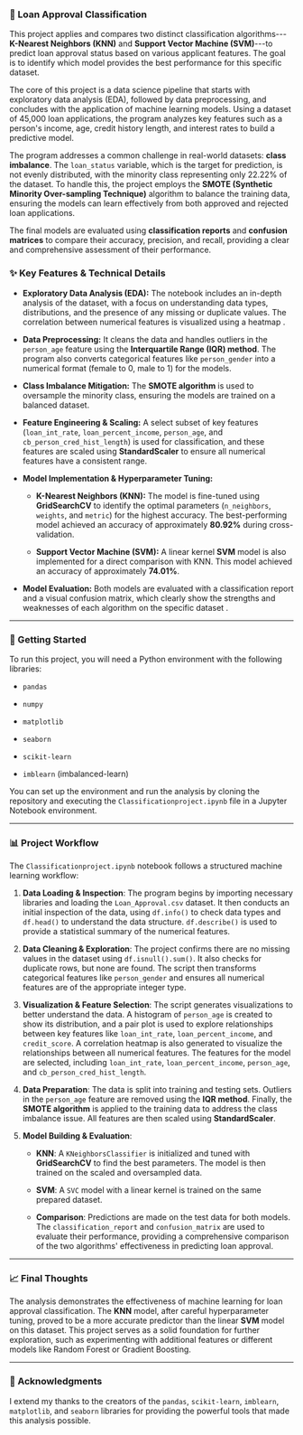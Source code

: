 ### **🌟 Loan Approval Classification**

This project applies and compares two distinct classification algorithms---**K-Nearest Neighbors (KNN)** and **Support Vector Machine (SVM)**---to predict loan approval status based on various applicant features. The goal is to identify which model provides the best performance for this specific dataset.

The core of this project is a data science pipeline that starts with exploratory data analysis (EDA), followed by data preprocessing, and concludes with the application of machine learning models. Using a dataset of 45,000 loan applications, the program analyzes key features such as a person's income, age, credit history length, and interest rates to build a predictive model.

The program addresses a common challenge in real-world datasets: **class imbalance**. The `loan_status` variable, which is the target for prediction, is not evenly distributed, with the minority class representing only 22.22% of the dataset. To handle this, the project employs the **SMOTE (Synthetic Minority Over-sampling Technique)** algorithm to balance the training data, ensuring the models can learn effectively from both approved and rejected loan applications.

The final models are evaluated using **classification reports** and **confusion matrices** to compare their accuracy, precision, and recall, providing a clear and comprehensive assessment of their performance.

### **✨ Key Features & Technical Details**

-   **Exploratory Data Analysis (EDA):** The notebook includes an in-depth analysis of the dataset, with a focus on understanding data types, distributions, and the presence of any missing or duplicate values. The correlation between numerical features is visualized using a heatmap .

-   **Data Preprocessing:** It cleans the data and handles outliers in the `person_age` feature using the **Interquartile Range (IQR) method**. The program also converts categorical features like `person_gender` into a numerical format (female to 0, male to 1) for the models.

-   **Class Imbalance Mitigation:** The **SMOTE algorithm** is used to oversample the minority class, ensuring the models are trained on a balanced dataset.

-   **Feature Engineering & Scaling:** A select subset of key features (`loan_int_rate`, `loan_percent_income`, `person_age`, and `cb_person_cred_hist_length`) is used for classification, and these features are scaled using **StandardScaler** to ensure all numerical features have a consistent range.

-   **Model Implementation & Hyperparameter Tuning:**

    -   **K-Nearest Neighbors (KNN):** The model is fine-tuned using **GridSearchCV** to identify the optimal parameters (`n_neighbors`, `weights`, and `metric`) for the highest accuracy. The best-performing model achieved an accuracy of approximately **80.92%** during cross-validation.

    -   **Support Vector Machine (SVM):** A linear kernel **SVM** model is also implemented for a direct comparison with KNN. This model achieved an accuracy of approximately **74.01%**.

-   **Model Evaluation:** Both models are evaluated with a classification report and a visual confusion matrix, which clearly show the strengths and weaknesses of each algorithm on the specific dataset .

* * * * *

### **🚀 Getting Started**

To run this project, you will need a Python environment with the following libraries:

-   `pandas`

-   `numpy`

-   `matplotlib`

-   `seaborn`

-   `scikit-learn`

-   `imblearn` (imbalanced-learn)

You can set up the environment and run the analysis by cloning the repository and executing the `Classificationproject.ipynb` file in a Jupyter Notebook environment.

* * * * *

### **📊 Project Workflow**

The `Classificationproject.ipynb` notebook follows a structured machine learning workflow:

1.  **Data Loading & Inspection**: The program begins by importing necessary libraries and loading the `Loan_Approval.csv` dataset. It then conducts an initial inspection of the data, using `df.info()` to check data types and `df.head()` to understand the data structure. `df.describe()` is used to provide a statistical summary of the numerical features.

2.  **Data Cleaning & Exploration**: The project confirms there are no missing values in the dataset using `df.isnull().sum()`. It also checks for duplicate rows, but none are found. The script then transforms categorical features like `person_gender` and ensures all numerical features are of the appropriate integer type.

3.  **Visualization & Feature Selection**: The script generates visualizations to better understand the data. A histogram of `person_age` is created to show its distribution, and a pair plot is used to explore relationships between key features like `loan_int_rate`, `loan_percent_income`, and `credit_score`. A correlation heatmap is also generated to visualize the relationships between all numerical features. The features for the model are selected, including `loan_int_rate`, `loan_percent_income`, `person_age`, and `cb_person_cred_hist_length`.

4.  **Data Preparation**: The data is split into training and testing sets. Outliers in the `person_age` feature are removed using the **IQR method**. Finally, the **SMOTE algorithm** is applied to the training data to address the class imbalance issue. All features are then scaled using **StandardScaler**.

5.  **Model Building & Evaluation**:

    -   **KNN**: A `KNeighborsClassifier` is initialized and tuned with **GridSearchCV** to find the best parameters. The model is then trained on the scaled and oversampled data.

    -   **SVM**: A `SVC` model with a linear kernel is trained on the same prepared dataset.

    -   **Comparison**: Predictions are made on the test data for both models. The `classification_report` and `confusion_matrix` are used to evaluate their performance, providing a comprehensive comparison of the two algorithms' effectiveness in predicting loan approval.

* * * * *

### **📈 Final Thoughts**

The analysis demonstrates the effectiveness of machine learning for loan approval classification. The **KNN** model, after careful hyperparameter tuning, proved to be a more accurate predictor than the linear **SVM** model on this dataset. This project serves as a solid foundation for further exploration, such as experimenting with additional features or different models like Random Forest or Gradient Boosting.

* * * * *

### **🙏 Acknowledgments**

I extend my thanks to the creators of the `pandas`, `scikit-learn`, `imblearn`, `matplotlib`, and `seaborn` libraries for providing the powerful tools that made this analysis possible.
